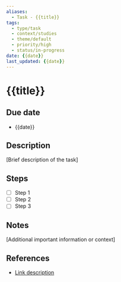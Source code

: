 ```yaml
---
aliases:
  - Task - {{title}}
tags:
  - type/task
  - context/studies
  - theme/default
  - priority/high
  - status/in-progress
date: {{date}}
last_updated: {{date}}
---
```


# {{title}}

## Due date
- {{date}}

## Description
[Brief description of the task]

## Steps
- [ ] Step 1
- [ ] Step 2
- [ ] Step 3

## Notes
[Additional important information or context]

## References
- [Link description](url)